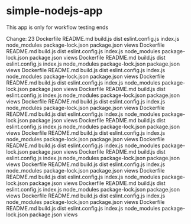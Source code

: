 # simple-nodejs-app

This app is only for workflow testing ends

Change: 23
Dockerfile README.md build.js dist eslint.config.js index.js node_modules package-lock.json package.json views
Dockerfile README.md build.js dist eslint.config.js index.js node_modules package-lock.json package.json views
Dockerfile README.md build.js dist eslint.config.js index.js node_modules package-lock.json package.json views
Dockerfile README.md build.js dist eslint.config.js index.js node_modules package-lock.json package.json views
Dockerfile README.md build.js dist eslint.config.js index.js node_modules package-lock.json package.json views
Dockerfile README.md build.js dist eslint.config.js index.js node_modules package-lock.json package.json views
Dockerfile README.md build.js dist eslint.config.js index.js node_modules package-lock.json package.json views
Dockerfile README.md build.js dist eslint.config.js index.js node_modules package-lock.json package.json views
Dockerfile README.md build.js dist eslint.config.js index.js node_modules package-lock.json package.json views
Dockerfile README.md build.js dist eslint.config.js index.js node_modules package-lock.json package.json views
Dockerfile README.md build.js dist eslint.config.js index.js node_modules package-lock.json package.json views
Dockerfile README.md build.js dist eslint.config.js index.js node_modules package-lock.json package.json views
Dockerfile README.md build.js dist eslint.config.js index.js node_modules package-lock.json package.json views
Dockerfile README.md build.js dist eslint.config.js index.js node_modules package-lock.json package.json views
Dockerfile README.md build.js dist eslint.config.js index.js node_modules package-lock.json package.json views
Dockerfile README.md build.js dist eslint.config.js index.js node_modules package-lock.json package.json views
Dockerfile README.md build.js dist eslint.config.js index.js node_modules package-lock.json package.json views
